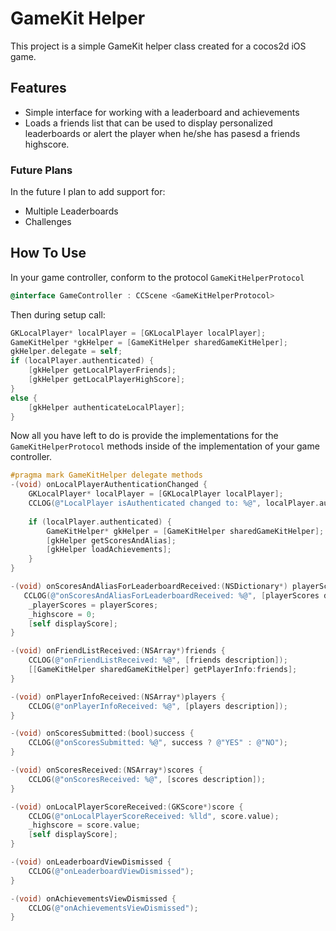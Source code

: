 # GameKit Helper

This project is a simple GameKit helper class created for a cocos2d iOS game.

## Features

* Simple interface for working with a leaderboard and achievements
* Loads a friends list that can be used to display personalized leaderboards
  or alert the player when he/she has pasesd a friends highscore.

### Future Plans

In the future I plan to add support for:

* Multiple Leaderboards
* Challenges

## How To Use

In your game controller, conform to the protocol `GameKitHelperProtocol`
``` objective-c
@interface GameController : CCScene <GameKitHelperProtocol>
``` 

Then during setup call:
``` objective-c
GKLocalPlayer* localPlayer = [GKLocalPlayer localPlayer];
GameKitHelper *gkHelper = [GameKitHelper sharedGameKitHelper];
gkHelper.delegate = self;
if (localPlayer.authenticated) {
    [gkHelper getLocalPlayerFriends];
    [gkHelper getLocalPlayerHighScore];
}
else {
    [gkHelper authenticateLocalPlayer];
}
```

Now all you have left to do is provide the implementations for the `GameKitHelperProtocol` methods inside of the implementation of your game controller.
``` objective-c
#pragma mark GameKitHelper delegate methods
-(void) onLocalPlayerAuthenticationChanged {
    GKLocalPlayer* localPlayer = [GKLocalPlayer localPlayer];
    CCLOG(@"LocalPlayer isAuthenticated changed to: %@", localPlayer.authenticated ? @"YES" : @"NO");
   
    if (localPlayer.authenticated) {
        GameKitHelper* gkHelper = [GameKitHelper sharedGameKitHelper];
        [gkHelper getScoresAndAlias];
        [gkHelper loadAchievements];
    }
}

-(void) onScoresAndAliasForLeaderboardReceived:(NSDictionary*) playerScores {
   CCLOG(@"onScoresAndAliasForLeaderboardReceived: %@", [playerScores description]);
    _playerScores = playerScores;
    _highscore = 0;
    [self displayScore];
}

-(void) onFriendListReceived:(NSArray*)friends {
    CCLOG(@"onFriendListReceived: %@", [friends description]);
    [[GameKitHelper sharedGameKitHelper] getPlayerInfo:friends];
}

-(void) onPlayerInfoReceived:(NSArray*)players {
    CCLOG(@"onPlayerInfoReceived: %@", [players description]);
}

-(void) onScoresSubmitted:(bool)success {
    CCLOG(@"onScoresSubmitted: %@", success ? @"YES" : @"NO");
}

-(void) onScoresReceived:(NSArray*)scores {
    CCLOG(@"onScoresReceived: %@", [scores description]);
}

-(void) onLocalPlayerScoreReceived:(GKScore*)score {
    CCLOG(@"onLocalPlayerScoreReceived: %lld", score.value);
    _highscore = score.value;
    [self displayScore];
}

-(void) onLeaderboardViewDismissed {
    CCLOG(@"onLeaderboardViewDismissed");
}

-(void) onAchievementsViewDismissed {
    CCLOG(@"onAchievementsViewDismissed");
}
```
